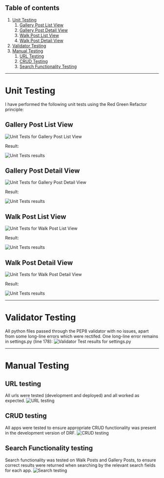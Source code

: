 ## Table of contents
1. [Unit Testing](#unit-testing)
    1. [Gallery Post List View](#gallery-post-list-view)
    2. [Gallery Post Detail View](#gallery-post-detail-view) 
    3. [Walk Post List View](#walk-post-list-view)
    4. [Walk Post Detail View](#walk-post-detail-view)
2. [Validator Testing](#validator-testing)
3. [Manual Testing](#manual-testing)
    1. [URL Testing](#url-testing)
    2. [CRUD Testing](#crud-testing)
    3. [Search Functionality Testing](#search-functionality-testing)

***

# Unit Testing
I have performed the following unit tests using the Red Green Refactor principle:

## Gallery Post List View

![Unit Tests for Gallery Post List View](static/screenshots_tests/gallery_list_view_unit_test.png)

Result:

![Unit Tests results](static/screenshots_tests/gallery_list_view_unit_test_results.png)

## Gallery Post Detail View

![Unit Tests for Gallery Post Detail View](static/screenshots_tests/gallery_post_detail_view_unit_test.png)

Result:

![Unit Tests results](static/screenshots_tests/gallery_post_detail_view_unit_test_results.png)

## Walk Post List View

![Unit Tests for Walk Post List View](static/screenshots_tests/walk_list_view_unit_test.png)

Result:

![Unit Tests results](static/screenshots_tests/walk_list_view_unit_test_results.png)

## Walk Post Detail View

![Unit Tests for Walk Post Detail View](static/screenshots_tests/walk_post_detail_view_unit_test.png)

Result:

![Unit Tests results](static/screenshots_tests/walk_post_detail_view_unit_test_results.png)

***

# Validator Testing

All python files passed through the PEP8 validator with no issues, apart from some long-line errors which were rectifed. One long-line error remains in settings.py (line 178): 
![Validator Test results for settings.py](static/screenshots_tests/validator_testing_settings.png)

***

# Manual Testing

## URL testing 
All urls were tested (development and deployed) and all worked as expected. 
![URL testing](static/screenshots_tests/url_testing.png)

## CRUD testing
All apps were tested to ensure appropriate CRUD functionality was present in the development version of DRF.
![CRUD testing](static/screenshots_tests/crud_testing.png)

## Search Functionality testing
Search functionality was tested on Walk Posts and Gallery Posts, to ensure correct results were returned when searching by the relevant search fields for each app. 
![Search testing](static/screenshots_tests/search_testing.png)

